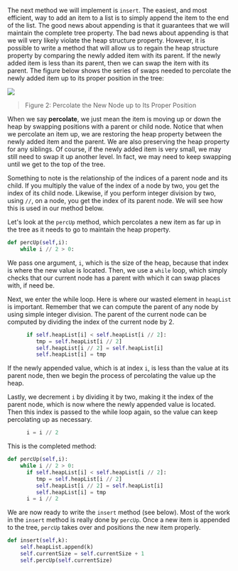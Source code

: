 <!--title={Binary Heap: Insert() and percUp()}-->

<!--badges={Algorithms:15,Python:5}-->

<!--concepts={Binary Search Tree Heap}-->

The next method we will implement is `insert`. The easiest, and most efficient, way to add an item to a list is to simply append the item to the end of the list. The good news about appending is that it guarantees that we will maintain the complete tree property. The bad news about appending is that we will very likely violate the heap structure property. However, it is possible to write a method that will allow us to regain the heap structure property by comparing the newly added item with its parent. If the newly added item is less than its parent, then we can swap the item with its parent. The figure below shows the series of swaps needed to percolate the newly added item up to its proper position in the tree:

![](https://runestone.academy/runestone/books/published/pythonds/_images/percUp.png)

> Figure 2: Percolate the New Node up to Its Proper Position



When we say **percolate**, we just mean the item is moving up or down the heap by swapping positions with a parent or child node. Notice that when we percolate an item up, we are restoring the heap property between the newly added item and the parent. We are also preserving the heap property for any siblings. Of course, if the newly added item is very small, we may still need to swap it up another level. In fact, we may need to keep swapping until we get to the top of the tree. 

Something to note is the relationship of the indices of a parent node and its child. If you multiply the value of the index of a node by two, you get the index of its child node. Likewise, if you perform integer division by two, using `//`, on a node, you get the index of its parent node. We will see how this is used in our method below.

Let's look at the `percUp` method, which percolates a new item as far up in the tree as it needs to go to maintain the heap property. 

```python
def percUp(self,i):
    while i // 2 > 0:
```

We pass one argument, `i`, which is the size of the heap, because that index is where the new value is located. Then, we use a `while` loop, which simply checks that our current node has a parent with which it can swap places with, if need be.

Next, we enter the while loop. Here is where our wasted element in `heapList` is important. Remember that we can compute the parent of any node by using simple integer division. The parent of the current node can be computed by dividing the index of the current node by 2.

```python
      if self.heapList[i] < self.heapList[i // 2]:
         tmp = self.heapList[i // 2]
         self.heapList[i // 2] = self.heapList[i]
         self.heapList[i] = tmp
```

If the newly appended value, which is at index `i`, is less than the value at its parent node, then we begin the process of percolating the value up the heap. 

Lastly, we decrement `i` by dividing it by two, making it the index of the parent node, which is now where the newly appended value is located. Then this index is passed to the while loop again, so the value can keep percolating up as necessary.

```python
      i = i // 2
```

This is the completed method:

```python
def percUp(self,i):
    while i // 2 > 0:
      if self.heapList[i] < self.heapList[i // 2]:
         tmp = self.heapList[i // 2]
         self.heapList[i // 2] = self.heapList[i]
         self.heapList[i] = tmp
      i = i // 2
```



We are now ready to write the `insert` method (see below). Most of the work in the `insert` method is really done by `percUp`. Once a new item is appended to the tree, `percUp` takes over and positions the new item properly.

```python
def insert(self,k):
    self.heapList.append(k)
    self.currentSize = self.currentSize + 1
    self.percUp(self.currentSize)
```

